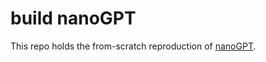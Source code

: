 # build nanoGPT

This repo holds the from-scratch reproduction of [nanoGPT](https://github.com/karpathy/nanoGPT/tree/master). 
